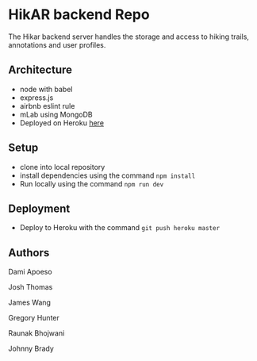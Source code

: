 # HikAR backend Repo

The Hikar backend server handles the storage and access to hiking trails, annotations and user profiles.


## Architecture

* node with babel
* express.js
* airbnb eslint rule
* mLab using MongoDB
* Deployed on Heroku [here](http://hikar.herokuapp.com/)

## Setup

* clone into local repository
* install dependencies using the command `npm install`
* Run locally using the command `npm run dev`

## Deployment

* Deploy to Heroku with the command `git push heroku master`

## Authors

Dami Apoeso

Josh Thomas

James Wang

Gregory Hunter 

Raunak Bhojwani 

Johnny Brady  
 
  
